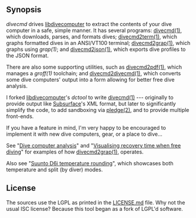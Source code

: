 ## Synopsis

*divecmd* drives [libdivecomputer](http://www.libdivecomputer.org) to
extract the contents of your dive computer in a safe, simple manner.  It
has several programs: 
[divecmd(1)](https://kristaps.bsd.lv/divecmd/divecmd.1.html), which
downloads, parses, and formats dives;
[divecmd2term(1)](https://kristaps.bsd.lv/divecmd/divecmd2term.1.html),
which graphs formatted dives in an ANSI/VT100 terminal;
[divecmd2grap(1)](https://kristaps.bsd.lv/divecmd/divecmd2grap.1.html),
which graphs using *grap(1)*; and 
[divecmd2json(1)](https://kristaps.bsd.lv/divecmd/divecmd2json.1.html),
which exports dive profiles to the JSON format.

There are also some supporting utilities, such as
[divecmd2pdf(1)](https://kristaps.bsd.lv/divecmd/divecmd2pdf.1.html),
which manages a *groff(1)* toolchain; and
[divecmd2divecmd(1)](https://kristaps.bsd.lv/divecmd/divecmd2divecmd.1.html),
which converts some dive computers' output into a form allowing for
better free dive analysis.

I forked [libdivecomputer](http://www.libdivecomputer.org)'s *dctool* to
write [divecmd(1)](https://kristaps.bsd.lv/divecmd/divecmd.1.html) ---
originally to provide output like
[Subsurface](https://subsurface-divelog.org/)'s XML format, but later to
significantly simplify the code, to add sandboxing via
[pledge(2)](http://man.openbsd.org/pledge.2), and to provide multiple
front-ends.

If you have a feature in mind, I'm very happy to be encouraged to
implement it with new dive computers, gear, or a place to dive...

See "[Dive computer
analysis](https://divelog.blue/blog.html?entryid=68)" and "[Visualising
recovery time when free
diving](https://divelog.blue/blog.html?entryid=69)" for examples of how
[divecmd2grap(1)](https://kristaps.bsd.lv/divecmd/divecmd2grap.1.html),
operates.

Also see "[Suunto D6i temperature
rounding](https://divelog.blue/cgi-bin/dblg/public.html?entryid=77)",
which showcases both temperature and split (by diver) modes.

## License

The sources use the LGPL as printed in the [LICENSE.md](LICENSE.md)
file.
Why not the usual ISC license?
Because this tool began as a fork of LGPL'd software.
